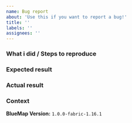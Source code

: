 ```yaml
---
name: Bug report
about: 'Use this if you want to report a bug!'
title: ''
labels: ''
assignees: ''
---
```


<!-- 
Make sure you read the Contribution-Guidelines (https://github.com/BlueMap-Minecraft/BlueMap/blob/master/.github/CONTRIBUTING.md) before submitting your Bug-Report!
Issues that don't follow these Guidelines will likely be closed!
-->

### What i did / Steps to reproduce
<!-- What did you do before it happened? (How can the bug be reproduced?) -->

### Expected result
<!-- What did you expect to happen? -->

### Actual result
<!-- What happened instead? -->

### Context
**BlueMap Version:** <!-- Full BlueMap-version including the target, for example: --> 
`1.0.0-fabric-1.16.1`

<!-- 
Add more context here!
- The used os and platform (Windows/Linux, Spigot/Paper/Forge/Fabric/Sponge)
- Has the world been generated using any minecraft-mods?
etc..

Also:
- Is there a log- or a config-file that might help? Include it.
- Maybe add a screenshot or video for illustration.
-->
